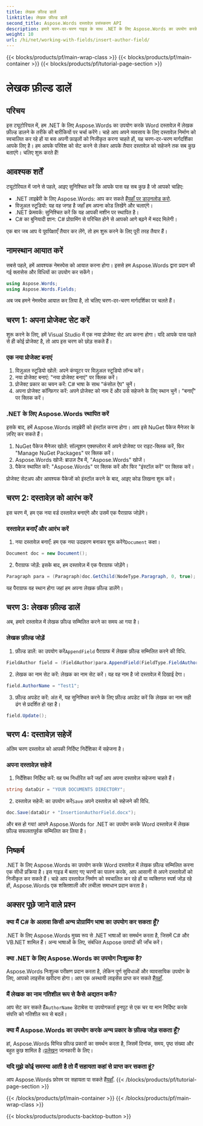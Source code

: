 ```yaml
---
title: लेखक फ़ील्ड डालें
linktitle: लेखक फ़ील्ड डालें
second_title: Aspose.Words दस्तावेज़ प्रसंस्करण API
description: हमारे चरण-दर-चरण गाइड के साथ .NET के लिए Aspose.Words का उपयोग करके Word दस्तावेज़ में लेखक फ़ील्ड सम्मिलित करना सीखें। दस्तावेज़ निर्माण को स्वचालित करने के लिए बिल्कुल सही।
weight: 10
url: /hi/net/working-with-fields/insert-author-field/
---
```


{{< blocks/products/pf/main-wrap-class >}}
{{< blocks/products/pf/main-container >}}
{{< blocks/products/pf/tutorial-page-section >}}

# लेखक फ़ील्ड डालें

## परिचय

इस ट्यूटोरियल में, हम .NET के लिए Aspose.Words का उपयोग करके Word दस्तावेज़ में लेखक फ़ील्ड डालने के तरीके की बारीकियों पर चर्चा करेंगे। चाहे आप अपने व्यवसाय के लिए दस्तावेज़ निर्माण को स्वचालित कर रहे हों या बस अपनी फ़ाइलों को निजीकृत करना चाहते हों, यह चरण-दर-चरण मार्गदर्शिका आपके लिए है। हम आपके परिवेश को सेट करने से लेकर आपके तैयार दस्तावेज़ को सहेजने तक सब कुछ बताएंगे। चलिए शुरू करते हैं!

## आवश्यक शर्तें

ट्यूटोरियल में जाने से पहले, आइए सुनिश्चित करें कि आपके पास वह सब कुछ है जो आपको चाहिए:

-  .NET लाइब्रेरी के लिए Aspose.Words: आप कर सकते हैं[यहाँ पर डाउनलोड करो](https://releases.aspose.com/words/net/).
- विजुअल स्टूडियो: यह वह जगह है जहाँ हम अपना कोड लिखेंगे और चलाएंगे।
- .NET फ्रेमवर्क: सुनिश्चित करें कि यह आपकी मशीन पर स्थापित है।
- C# का बुनियादी ज्ञान: C# प्रोग्रामिंग से परिचित होने से आपको आगे बढ़ने में मदद मिलेगी।

एक बार जब आप ये पूर्वापेक्षाएँ तैयार कर लेंगे, तो हम शुरू करने के लिए पूरी तरह तैयार हैं।

## नामस्थान आयात करें

सबसे पहले, हमें आवश्यक नेमस्पेस को आयात करना होगा। इससे हम Aspose.Words द्वारा प्रदान की गई क्लासेस और विधियों का उपयोग कर सकेंगे।

```csharp
using Aspose.Words;
using Aspose.Words.Fields;
```

अब जब हमने नेमस्पेस आयात कर लिया है, तो चलिए चरण-दर-चरण मार्गदर्शिका पर चलते हैं।

## चरण 1: अपना प्रोजेक्ट सेट करें

शुरू करने के लिए, हमें Visual Studio में एक नया प्रोजेक्ट सेट अप करना होगा। यदि आपके पास पहले से ही कोई प्रोजेक्ट है, तो आप इस चरण को छोड़ सकते हैं।

### एक नया प्रोजेक्ट बनाएं

1. विज़ुअल स्टूडियो खोलें: अपने कंप्यूटर पर विज़ुअल स्टूडियो लॉन्च करें।
2. नया प्रोजेक्ट बनाएं: "नया प्रोजेक्ट बनाएं" पर क्लिक करें।
3. प्रोजेक्ट प्रकार का चयन करें: C# भाषा के साथ "कंसोल ऐप" चुनें।
4. अपना प्रोजेक्ट कॉन्फ़िगर करें: अपने प्रोजेक्ट को नाम दें और उसे सहेजने के लिए स्थान चुनें। "बनाएँ" पर क्लिक करें।

### .NET के लिए Aspose.Words स्थापित करें

इसके बाद, हमें Aspose.Words लाइब्रेरी को इंस्टॉल करना होगा। आप इसे NuGet पैकेज मैनेजर के ज़रिए कर सकते हैं।

1. NuGet पैकेज मैनेजर खोलें: सॉल्यूशन एक्सप्लोरर में अपने प्रोजेक्ट पर राइट-क्लिक करें, फिर "Manage NuGet Packages" पर क्लिक करें।
2. Aspose.Words खोजें: ब्राउज़ टैब में, "Aspose.Words" खोजें।
3. पैकेज स्थापित करें: "Aspose.Words" पर क्लिक करें और फिर "इंस्टॉल करें" पर क्लिक करें।

प्रोजेक्ट सेटअप और आवश्यक पैकेजों को इंस्टॉल करने के बाद, आइए कोड लिखना शुरू करें।

## चरण 2: दस्तावेज़ को आरंभ करें

इस चरण में, हम एक नया वर्ड दस्तावेज़ बनाएंगे और उसमें एक पैराग्राफ जोड़ेंगे।

### दस्तावेज़ बनाएँ और आरंभ करें

1.  नया दस्तावेज़ बनाएँ: हम एक नया उदाहरण बनाकर शुरू करेंगे`Document` कक्षा।

```csharp
Document doc = new Document();
```

2. पैराग्राफ जोड़ें: इसके बाद, हम दस्तावेज़ में एक पैराग्राफ जोड़ेंगे।

```csharp
Paragraph para = (Paragraph)doc.GetChild(NodeType.Paragraph, 0, true);
```

यह पैराग्राफ वह स्थान होगा जहां हम अपना लेखक फ़ील्ड डालेंगे।

## चरण 3: लेखक फ़ील्ड डालें

अब, हमारे दस्तावेज़ में लेखक फ़ील्ड सम्मिलित करने का समय आ गया है।

### लेखक फ़ील्ड जोड़ें

1.  फ़ील्ड डालें: का उपयोग करें`AppendField` पैराग्राफ में लेखक फ़ील्ड सम्मिलित करने की विधि.

```csharp
FieldAuthor field = (FieldAuthor)para.AppendField(FieldType.FieldAuthor, false);
```

2. लेखक का नाम सेट करें: लेखक का नाम सेट करें। यह वह नाम है जो दस्तावेज़ में दिखाई देगा।

```csharp
field.AuthorName = "Test1";
```

3. फ़ील्ड अपडेट करें: अंत में, यह सुनिश्चित करने के लिए फ़ील्ड अपडेट करें कि लेखक का नाम सही ढंग से प्रदर्शित हो रहा है।

```csharp
field.Update();
```

## चरण 4: दस्तावेज़ सहेजें

अंतिम चरण दस्तावेज़ को आपकी निर्दिष्ट निर्देशिका में सहेजना है।

### अपना दस्तावेज़ सहेजें

1. निर्देशिका निर्दिष्ट करें: वह पथ निर्धारित करें जहाँ आप अपना दस्तावेज़ सहेजना चाहते हैं।

```csharp
string dataDir = "YOUR DOCUMENTS DIRECTORY";
```

2.  दस्तावेज़ सहेजें: का उपयोग करें`Save` अपने दस्तावेज़ को सहेजने की विधि.

```csharp
doc.Save(dataDir + "InsertionAuthorField.docx");
```

और बस हो गया! आपने Aspose.Words for .NET का उपयोग करके Word दस्तावेज़ में लेखक फ़ील्ड सफलतापूर्वक सम्मिलित कर लिया है।

## निष्कर्ष

.NET के लिए Aspose.Words का उपयोग करके Word दस्तावेज़ में लेखक फ़ील्ड सम्मिलित करना एक सीधी प्रक्रिया है। इस गाइड में बताए गए चरणों का पालन करके, आप आसानी से अपने दस्तावेज़ों को निजीकृत कर सकते हैं। चाहे आप दस्तावेज़ निर्माण को स्वचालित कर रहे हों या व्यक्तिगत स्पर्श जोड़ रहे हों, Aspose.Words एक शक्तिशाली और लचीला समाधान प्रदान करता है।

## अक्सर पूछे जाने वाले प्रश्न

### क्या मैं C# के अलावा किसी अन्य प्रोग्रामिंग भाषा का उपयोग कर सकता हूँ?

.NET के लिए Aspose.Words मुख्य रूप से .NET भाषाओं का समर्थन करता है, जिसमें C# और VB.NET शामिल हैं। अन्य भाषाओं के लिए, संबंधित Aspose उत्पादों की जाँच करें।

### क्या .NET के लिए Aspose.Words का उपयोग निःशुल्क है?

Aspose.Words निःशुल्क परीक्षण प्रदान करता है, लेकिन पूर्ण सुविधाओं और व्यावसायिक उपयोग के लिए, आपको लाइसेंस खरीदना होगा। आप एक अस्थायी लाइसेंस प्राप्त कर सकते हैं[यहाँ](https://purchase.aspose.com/temporary-license/).

### मैं लेखक का नाम गतिशील रूप से कैसे अद्यतन करूँ?

 आप सेट कर सकते हैं`AuthorName` डेटाबेस या उपयोगकर्ता इनपुट से एक चर या मान निर्दिष्ट करके संपत्ति को गतिशील रूप से बदलें।

### क्या मैं Aspose.Words का उपयोग करके अन्य प्रकार के फ़ील्ड जोड़ सकता हूँ?

 हां, Aspose.Words विभिन्न फ़ील्ड प्रकारों का समर्थन करता है, जिसमें दिनांक, समय, पृष्ठ संख्या और बहुत कुछ शामिल है।[प्रलेखन](https://reference.aspose.com/words/net/) जानकारी के लिए।

### यदि मुझे कोई समस्या आती है तो मैं सहायता कहां से प्राप्त कर सकता हूं?

 आप Aspose.Words फ़ोरम पर सहायता पा सकते हैं[यहाँ](https://forum.aspose.com/c/words/8).
{{< /blocks/products/pf/tutorial-page-section >}}

{{< /blocks/products/pf/main-container >}}
{{< /blocks/products/pf/main-wrap-class >}}

{{< blocks/products/products-backtop-button >}}
